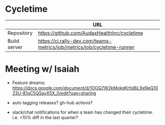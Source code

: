 # Cycletime

&nbsp; | URL 
--- | --- 
Repository | https://github.com/AudaxHealthInc/cycletime
Build server | https://ci.rally-dev.com/teams-metrics/job/metrics/job/cycletime-runner

# Meeting w/ Isaiah

* Feature dreams: https://docs.google.com/document/d/1OOQ7W2kMokgKrfpBiL9xNeQ1023U-81qC5QSayX5X_0/edit?usp=sharing

* auto tagging releases? gh-hub actions?
* slack/chat notifications for when a team has changed their cycletime. i.e. <10% diff in the last quarter?
<!--stackedit_data:
eyJoaXN0b3J5IjpbMTk4MTI3ODMwLC0xMzIyNDMwNzUsNDY5Mz
ExOTI1XX0=
-->